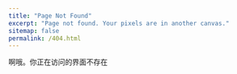 ```yaml
---
title: "Page Not Found"
excerpt: "Page not found. Your pixels are in another canvas."
sitemap: false
permalink: /404.html
---
```


啊哦。你正在访问的界面不存在
